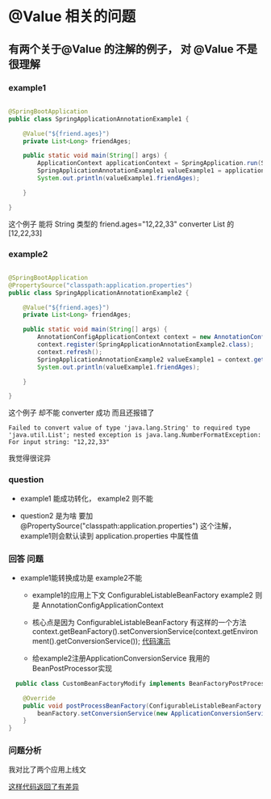 # @Value 相关的问题

## 有两个关于@Value 的注解的例子， 对 @Value 不是很理解

### example1

```java

@SpringBootApplication
public class SpringApplicationAnnotationExample1 {

    @Value("${friend.ages}")
    private List<Long> friendAges;

    public static void main(String[] args) {
        ApplicationContext applicationContext = SpringApplication.run(SpringApplicationAnnotationExample1.class, args);
        SpringApplicationAnnotationExample1 valueExample1 = applicationContext.getBean(SpringApplicationAnnotationExample1.class);
        System.out.println(valueExample1.friendAges);

    }

}
```

这个例子 能将 String 类型的 friend.ages="12,22,33" converter List<Long> 的 [12,22,33]

### example2

```java

@SpringBootApplication
@PropertySource("classpath:application.properties")
public class SpringApplicationAnnotationExample2 {

    @Value("${friend.ages}")
    private List<Long> friendAges;

    public static void main(String[] args) {
        AnnotationConfigApplicationContext context = new AnnotationConfigApplicationContext();
        context.register(SpringApplicationAnnotationExample2.class);
        context.refresh();
        SpringApplicationAnnotationExample2 valueExample1 = context.getBean(SpringApplicationAnnotationExample2.class);
        System.out.println(valueExample1.friendAges);

    }

}
```

这个例子 却不能 converter 成功 而且还报错了

`Failed to convert value of type 'java.lang.String' to required type 'java.util.List'; nested exception is java.lang.NumberFormatException: For input string: "12,22,33"`

我觉得很诧异

### question

- example1 能成功转化， example2 则不能

- question2 是为啥 要加@PropertySource("classpath:application.properties") 这个注解， example1则会默认读到 application.properties 中属性值

### 回答 问题

- example1能转换成功是 example2不能

    - example1的应用上下文 ConfigurableListableBeanFactory example2 则是 AnnotationConfigApplicationContext
    - 核心点是因为 ConfigurableListableBeanFactory 有这样的一个方法  
      context.getBeanFactory().setConversionService(context.getEnvironment().getConversionService());
      [代码演示](imgs/1646580908.png)

    - 给example2注册ApplicationConversionService 我用的BeanPostProcessor实现

```java
  public class CustomBeanFactoryModify implements BeanFactoryPostProcessor {

    @Override
    public void postProcessBeanFactory(ConfigurableListableBeanFactory beanFactory) throws BeansException {
        beanFactory.setConversionService(new ApplicationConversionService());
    }
}
```

### 问题分析

我对比了两个应用上线文 

[这样代码返回了有差异](imgs/根源的错误.png)


